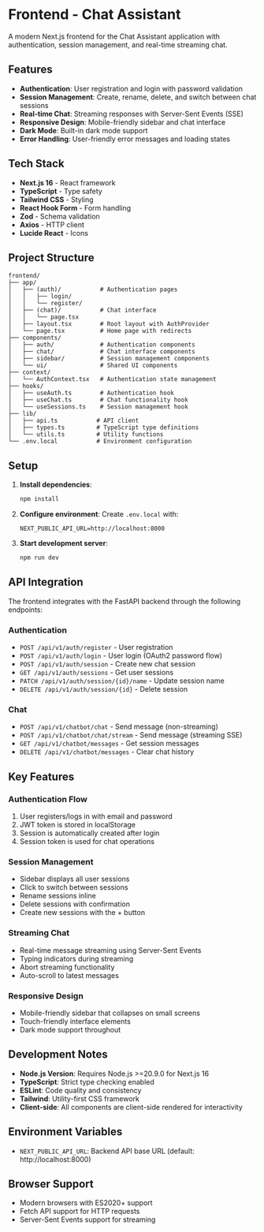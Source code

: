 # Frontend - Chat Assistant

A modern Next.js frontend for the Chat Assistant application with authentication, session management, and real-time streaming chat.

## Features

- **Authentication**: User registration and login with password validation
- **Session Management**: Create, rename, delete, and switch between chat sessions
- **Real-time Chat**: Streaming responses with Server-Sent Events (SSE)
- **Responsive Design**: Mobile-friendly sidebar and chat interface
- **Dark Mode**: Built-in dark mode support
- **Error Handling**: User-friendly error messages and loading states

## Tech Stack

- **Next.js 16** - React framework
- **TypeScript** - Type safety
- **Tailwind CSS** - Styling
- **React Hook Form** - Form handling
- **Zod** - Schema validation
- **Axios** - HTTP client
- **Lucide React** - Icons

## Project Structure

```
frontend/
├── app/
│   ├── (auth)/           # Authentication pages
│   │   ├── login/
│   │   └── register/
│   ├── (chat)/           # Chat interface
│   │   └── page.tsx
│   ├── layout.tsx        # Root layout with AuthProvider
│   └── page.tsx          # Home page with redirects
├── components/
│   ├── auth/             # Authentication components
│   ├── chat/             # Chat interface components
│   ├── sidebar/          # Session management components
│   └── ui/               # Shared UI components
├── context/
│   └── AuthContext.tsx   # Authentication state management
├── hooks/
│   ├── useAuth.ts        # Authentication hook
│   ├── useChat.ts        # Chat functionality hook
│   └── useSessions.ts    # Session management hook
├── lib/
│   ├── api.ts           # API client
│   ├── types.ts         # TypeScript type definitions
│   └── utils.ts         # Utility functions
└── .env.local           # Environment configuration
```

## Setup

1. **Install dependencies**:
   ```bash
   npm install
   ```

2. **Configure environment**:
   Create `.env.local` with:
   ```
   NEXT_PUBLIC_API_URL=http://localhost:8000
   ```

3. **Start development server**:
   ```bash
   npm run dev
   ```

## API Integration

The frontend integrates with the FastAPI backend through the following endpoints:

### Authentication
- `POST /api/v1/auth/register` - User registration
- `POST /api/v1/auth/login` - User login (OAuth2 password flow)
- `POST /api/v1/auth/session` - Create new chat session
- `GET /api/v1/auth/sessions` - Get user sessions
- `PATCH /api/v1/auth/session/{id}/name` - Update session name
- `DELETE /api/v1/auth/session/{id}` - Delete session

### Chat
- `POST /api/v1/chatbot/chat` - Send message (non-streaming)
- `POST /api/v1/chatbot/chat/stream` - Send message (streaming SSE)
- `GET /api/v1/chatbot/messages` - Get session messages
- `DELETE /api/v1/chatbot/messages` - Clear chat history

## Key Features

### Authentication Flow
1. User registers/logs in with email and password
2. JWT token is stored in localStorage
3. Session is automatically created after login
4. Session token is used for chat operations

### Session Management
- Sidebar displays all user sessions
- Click to switch between sessions
- Rename sessions inline
- Delete sessions with confirmation
- Create new sessions with the + button

### Streaming Chat
- Real-time message streaming using Server-Sent Events
- Typing indicators during streaming
- Abort streaming functionality
- Auto-scroll to latest messages

### Responsive Design
- Mobile-friendly sidebar that collapses on small screens
- Touch-friendly interface elements
- Dark mode support throughout

## Development Notes

- **Node.js Version**: Requires Node.js >=20.9.0 for Next.js 16
- **TypeScript**: Strict type checking enabled
- **ESLint**: Code quality and consistency
- **Tailwind**: Utility-first CSS framework
- **Client-side**: All components are client-side rendered for interactivity

## Environment Variables

- `NEXT_PUBLIC_API_URL`: Backend API base URL (default: http://localhost:8000)

## Browser Support

- Modern browsers with ES2020+ support
- Fetch API support for HTTP requests
- Server-Sent Events support for streaming